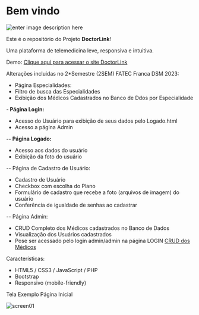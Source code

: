 # Bem vindo 
![enter image description here](https://gianfava.github.io/doctorlink-2/img/logo.png)

Este é o repositório do Projeto **DoctorLink**!

Uma plataforma de telemedicina leve, responsiva e intuitiva.

Demo: [Clique aqui para acessar o site DoctorLink](https://doctorlink.000webhostapp.com/index.html)

Alterações incluidas no 2*Semestre (2SEM) FATEC Franca DSM 2023:

- Página Especialidades:
- Filtro de busca das Especialidades
- Exibição dos Médicos Cadastrados no Banco de Ddos por Especialidade

**- Página Login:**
- Acesso do Usuário para exibição de seus dados pelo Logado.html
- Acesso a página Admin
 
**-- Página Logado:**
- Acesso aos dados do usuário
- Exibição da foto do usuário

-- Página de Cadastro de Usuário:
- Cadastro de Usuário
- Checkbox com escolha do Plano
- Formulário de cadastro que recebe a foto (arquivos de imagem) do usuário
- Conferência de igualdade de senhas ao cadastrar

-- Página Admin:
- CRUD Completo dos Médicos cadastrados no Banco de Dados
- Visualização dos Usuários cadastrados
- Pose ser acessado pelo login admin/admin na página LOGIN
[CRUD dos Médicos](https://doctorlink.000webhostapp.com/admin.php)

Características:
 - HTML5 / CSS3 / JavaScript / PHP 
 - Bootstrap 
 - Responsivo (mobile-friendly)

Tela Exemplo Página Inicial

<img src="https://i.ibb.co/nzMpFXp/screen01.png" alt="screen01" border="0">
